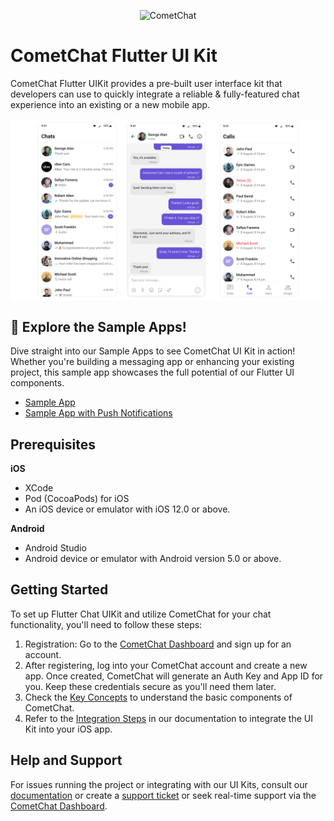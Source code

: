 <p align="center">
  <img alt="CometChat" src="https://assets.cometchat.io/website/images/logos/banner.png">
</p>

# CometChat Flutter UI Kit

CometChat Flutter UIKit provides a pre-built user interface kit that developers can use to quickly integrate a reliable & fully-featured chat experience into an existing or a new mobile app.<br />

<div style="
    display: flex;
    align-items: center;
    justify-content: center;">
   <img src="./screenshots/overview_cometchat_screens.png" />
</div>

## 🚀 Explore the Sample Apps!

Dive straight into our Sample Apps to see CometChat UI Kit in action! Whether you're building a messaging app or enhancing your existing project, this sample app showcases the full potential of our Flutter UI components.
- [Sample App ](sample_app#readme)
- [Sample App with Push Notifications](sample_app_push_notifications#readme)

## Prerequisites

**iOS**
- XCode
- Pod (CocoaPods) for iOS
- An iOS device or emulator with iOS 12.0 or above.

**Android**
- Android Studio
- Android device or emulator with Android version 5.0 or above.

## Getting Started

To set up Flutter Chat UIKit and utilize CometChat for your chat functionality, you'll need to follow these steps:
1. Registration: Go to the [CometChat Dashboard](https://app.cometchat.com/) and sign up for an account.
2. After registering, log into your CometChat account and create a new app. Once created, CometChat will generate an Auth Key and App ID for you. Keep
   these credentials secure as you'll need them later.
3. Check the [Key Concepts](https://www.cometchat.com/docs/fundamentals/key-concepts) to understand the basic components of CometChat.
4. Refer to the [Integration Steps](https://www.cometchat.com/docs/ui-kit/flutter/getting-started) in our documentation to integrate the UI Kit into your iOS app.

## Help and Support

For issues running the project or integrating with our UI Kits, consult our [documentation](https://www.cometchat.com/docs/ui-kit/flutter/overview)
or create a [support ticket](https://help.cometchat.com/hc/en-us) or seek real-time support via the [CometChat Dashboard](https://app.cometchat.com/).
